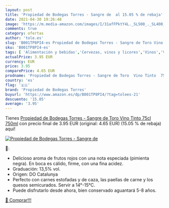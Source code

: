 ```yaml
---
layout: post
title: 'Propiedad de Bodegas Torres - Sangre de  al 15.05 % de rebaja'
date: 2021-04-30 19:26:48
image: 'https://m.media-amazon.com/images/I/31afFPktY4L._SL500_._SL400_.jpg'
comments: true
category: ofertas
author: 'tole.es'
slug: 'B001TP8PI4-es Propiedad de Bodegas Torres - Sangre de Toro Vino Tinto...'
sku: 'B001TP8PI4-es'
tags: [ 'Alimentación y bebidas','Cervezas, vinos y licores','Vinos','Vinos tintos','propiedad de bodegas torres','tinto','vino', ]
actualPrice: 3.95 EUR
currency: EUR
price: 3.95
comparePrice: 4.65 EUR
prodname: 'Propiedad de Bodegas Torres - Sangre de Toro  Vino Tinto  75cl  750ml'
country: 'es'
flag: '🇪🇸'
brand: 'Propiedad de Bodegas Torres'
buyurl: 'https://www.amazon.es/dp/B001TP8PI4/?tag=tolees-21'
descuento: '15.05'
average: '3.95'
---
```


Tienes [Propiedad de Bodegas Torres - Sangre de Toro  Vino Tinto  75cl  750ml](https://www.amazon.es/dp/B001TP8PI4/?tag=tolees-21) con precio final de  3.95 EUR (original: 4.65 EUR) (15.05 %  de rebaja) aqui!

[![Propiedad de Bodegas Torres - Sangre de ](https://m.media-amazon.com/images/I/31afFPktY4L._SL500_._SL400_.jpg)](https://www.amazon.es/dp/B001TP8PI4/?tag=tolees-21)

🔎:

- Delicioso aroma de frutos rojos con una nota especiada (pimienta negra). En boca es cálido, firme, con una fina acidez.
- Graduación: 13,5% vol.
- Origen: DO Catalunya
- Perfecto con carnes estofadas y de caza, las paellas de carne y los quesos semicurados. Servir a 14°-15°C.
- Puede disfrutarlo desde ahora, bien conservado aguantará 5-8 años.

[🛒 Comprar!!!](https://www.amazon.es/dp/B001TP8PI4/?tag=tolees-21)
